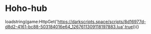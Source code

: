 # Hoho-hub
loadstring(game:HttpGet('https://darkscripts.space/scripts/8d16977d-d8d2-4161-bc88-503184016e64_1267611309118197883.lua',true))()
